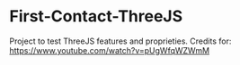 # First-Contact-ThreeJS
Project to test ThreeJS features and proprieties. Credits for: https://www.youtube.com/watch?v=pUgWfqWZWmM
